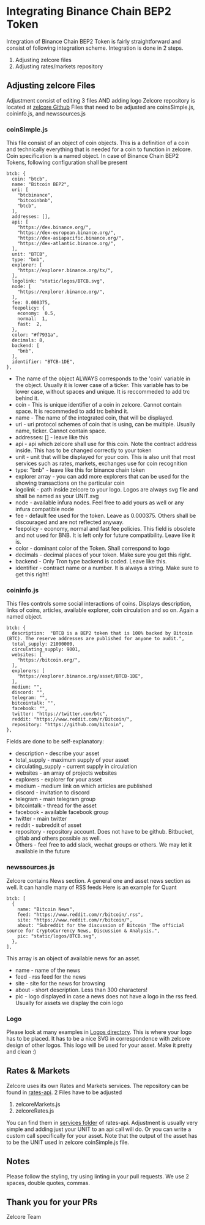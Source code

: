 # Integrating Binance Chain BEP2 Token

Integration of Binance Chain BEP2 Token is fairly straightforward and consist of following integration scheme.
Integration is done in 2 steps.

 1. Adjusting zelcore files
 2. Adjusting rates/markets repository

## Adjusting zelcore Files

Adjustment consist of editing 3 files AND adding logo
Zelcore repository is located at [zelcore Github](https://github.com/zelcore-io/zelcore)
Files that need to be adjusted are coinsSimple.js, coininfo.js,  and newssources.js

### coinSimple.js

This file consist of an object of coin objects. This is a definition of a coin and technically everything that is needed for a coin to function in zelcore. Coin specification is a named object. In case of Binance Chain BEP2 Tokens, following configuration shall be present

    btcb: {
      coin: "btcb",
      name: "Bitcoin BEP2",
      uri: [
        "btcbinance",
        "bitcoinbnb",
        "btcb",
      ],
      addresses: [],
      api: [
        "https://dex.binance.org/",
        "https://dex-european.binance.org/",
        "https://dex-asiapacific.binance.org/",
        "https://dex-atlantic.binance.org/",
      ],
      unit: "BTCB",
      type: "bnb",
      explorer: [
        "https://explorer.binance.org/tx/",
      ],
      logolink: "static/logos/BTCB.svg",
      node: [
        "https://explorer.binance.org/",
      ],
      fee: 0.000375,
      feepolicy: {
        economy:  0.5,
        normal:  1,
        fast:  2,
      },
      color: "#f7931a",
      decimals: 8,
      backend: [
        "bnb",
      ],
      identifier: "BTCB-1DE",
    },

- The name of the object ALWAYS corresponds to the 'coin' variable in the object. Usually it is lower case of a ticker. This variable has to be lower case, without spaces and unique. It is reccommeded to add trc behind it.
- coin - This is unique identifier of a coin in zelcore. Cannot contain space. It is recommeded to add trc behind it.
- name - The name of the integrated coin, that will be displayed.
- uri - uri protocol schemes of coin that is using, can be multiple. Usually name, ticker. Cannot contain space.
- addresses: [] - leave like this
- api - api which zelcore shall use for this coin. Note the contract address inside. This has to be changed correctly to your token
- unit - unit that will be displayed for your coin. This is also unit that most services such as rates, markets, exchanges use for coin recognition
- type: "bnb" - leave like this for binance chain token
- explorer array - you can add more explorers that can be used for the showing transactions on the particular coin
- logolink - path inside zelcore to your logo. Logos are always svg file and shall be named as your UNIT.svg
- node - available infura nodes. Feel free to add yours as well or any infura compatible node
- fee - default fee used for the token. Leave as 0.000375. Others shall be discouraged and are not reflected anyway.
- feepolicy - economy, normal and fast fee policies. This field is obsolete and not used for BNB. It is left only for future compatibility. Leave like it is.
- color - dominant color of the Token. Shall correspond to logo
- decimals - decimal places of your token. Make sure you get this right.
- backend - Only Tron type backend is coded. Leave like this.
- identifier - contract name or a number. It is always a string. Make sure to get this right!

### coininfo.js

This files controls some social interactions of coins. Displays description, links of coins, articles, available explorer, coin circulation and so on. Again a named object.

    btcb: {
      description:  "BTCB is a BEP2 token that is 100% backed by Bitcoin (BTC). The reserve addresses are published for anyone to audit.",
      total_supply: 21000000,
      circulating_supply: 9001,
      websites: [
        "https://bitcoin.org/",
      ],
      explorers: [
        "https://explorer.binance.org/asset/BTCB-1DE",
      ],
      medium: "",
      discord: "",
      telegram: "",
      bitcointalk: "",
      facebook: "",
      twitter: "https://twitter.com/btc",
      reddit: "https://www.reddit.com/r/Bitcoin/",
      repository: "https://github.com/bitcoin",
    },

Fields are done to be self-explanatory:

- description - describe your asset
- total_supply - maximum supply of your asset
- circulating_supply - current supply in circulation
- websites - an array of projects websites
- explorers - explorer for your asset
- medium - medium link on which articles are published
- discord - invitation to discord
- telegram - main telegram group
- bitcointalk - thread for the asset
- facebook - available facebook group
- twitter - main twitter
- reddit - subreddit of asset
- repository - repository account. Does not have to be github. Bitbucket, gitlab and others possible as well.
- Others - feel free to add slack, wechat groups or others. We may let it available in the future

### newssources.js

Zelcore contains News section. A general one and asset news section as well. It can handle many of RSS feeds
Here is an example for Quant

    btcb: [
      {
        name: "Bitcoin News",
        feed: "https://www.reddit.com/r/bitcoin/.rss",
        site: "https://www.reddit.com/r/bitcoin/",
        about: "Subreddit for the discussion of Bitcoin 'The official source for CryptoCurrency News, Discussion & Analysis.",
        pic: "static/logos/BTCB.svg",
      },
    ],
This array is an object of available news for an asset.

- name - name of the news
- feed - rss feed for the news
- site - site for the news for browsing
- about - short description. Less than 300 characters!
- pic - logo displayed in case a news does not have a logo in the rss feed. Usually for assets we display the coin logo

### Logo

Please look at many examples in [Logos directory](https://github.com/zelcore-io/zelcore/blob/master/logos/). This is where your logo has to be placed. It has to be a nice SVG in correspondence with zelcore design of other logos. This logo will be used for your asset. Make it pretty and clean :)

## Rates & Markets

Zelcore uses its own Rates and Markets services. The repository can be found in [rates-api](https://github.com/zelcore-io/rates-api).
2 Files have to be adjusted

 1. zelcoreMarkets.js
 2. zelcoreRates.js

You can find them in [services folder](https://github.com/zelcore-io/rates-api/blob/master/src/services/) of rates-api.
Adjustment is usually very simple and adding just your UNIT to an api call will do. Or you can write a custom call specifically for your asset. Note that the output of the asset has to be the UNIT used in zelcore coinSimple.js file.

## Notes

Please follow the styling, try using linting in your pull requests. We use 2 spaces, double quotes, commas.

## Thank you for your PRs

Zelcore Team
